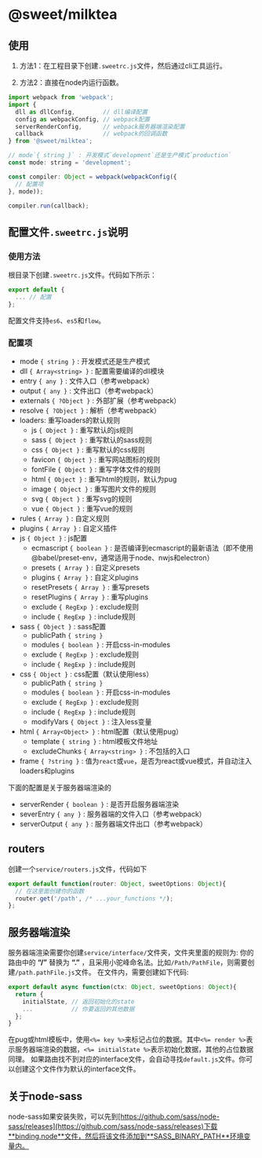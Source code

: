 # @sweet/milktea

## 使用

1. 方法1：在工程目录下创建`.sweetrc.js`文件，然后通过cli工具运行。

2. 方法2：直接在node内运行函数。

```javascript
import webpack from 'webpack';
import {
  dll as dllConfig,        // dll编译配置
  config as webpackConfig, // webpack配置
  serverRenderConfig,      // webpack服务器端渲染配置
  callback                 // webpack的回调函数
} from '@sweet/milktea';

// mode`{ string }` : 开发模式`development`还是生产模式`production`
const mode: string = 'development';

const compiler: Object = webpack(webpackConfig({
  // 配置项
}, mode));

compiler.run(callback);
```

## 配置文件`.sweetrc.js`说明

### 使用方法

根目录下创建`.sweetrc.js`文件。代码如下所示：

```javascript
export default {
  ... // 配置
};
```

配置文件支持`es6`、`es5`和`flow`。

### 配置项

* mode `{ string }` : 开发模式还是生产模式
* dll `{ Array<string> }` : 配置需要编译的dll模块
* entry `{ any }` : 文件入口（参考webpack）
* output `{ any }` : 文件出口（参考webpack）
* externals `{ ?Object }` : 外部扩展（参考webpack）
* resolve `{ ?Object }` : 解析（参考webpack）
* loaders: 重写loaders的默认规则
  * js `{ Object }` : 重写默认的js规则
  * sass `{ Object }` : 重写默认的sass规则
  * css `{ Object }` : 重写默认的css规则
  * favicon `{ Object }` : 重写网站图标的规则
  * fontFile `{ Object }` : 重写字体文件的规则
  * html `{ Object }` : 重写html的规则，默认为pug
  * image `{ Object }` : 重写图片文件的规则
  * svg `{ Object }` : 重写svg的规则
  * vue `{ Object }` : 重写vue的规则
* rules `{ Array }` : 自定义规则
* plugins `{ Array }` : 自定义插件
* js `{ Object }` : js配置
  * ecmascript `{ boolean }` : 是否编译到ecmascript的最新语法（即不使用@babel/preset-env，通常适用于node、nwjs和electron）
  * presets `{ Array }` : 自定义presets
  * plugins `{ Array }` : 自定义plugins
  * resetPresets `{ Array }` : 重写presets
  * resetPlugins `{ Array }` : 重写plugins
  * exclude `{ RegExp }` : exclude规则
  * include `{ RegExp }` : include规则
* sass `{ Object }` : sass配置
  * publicPath `{ string }`
  * modules `{ boolean }` : 开启css-in-modules
  * exclude `{ RegExp }` : exclude规则
  * include `{ RegExp }` : include规则
* css `{ Object }` : css配置（默认使用less）
  * publicPath `{ string }`
  * modules `{ boolean }` : 开启css-in-modules
  * exclude `{ RegExp }` : exclude规则
  * include `{ RegExp }` : include规则
  * modifyVars `{ Object }` : 注入less变量
* html `{ Array<Object> }` : html配置（默认使用pug）
  * template `{ string }` : html模板文件地址
  * excludeChunks `{ Array<string> }` : 不包括的入口
* frame `{ ?string }` : 值为`react`或`vue`，是否为react或vue模式，并自动注入loaders和plugins

下面的配置是关于服务器端渲染的

* serverRender `{ boolean }` : 是否开启服务器端渲染
* severEntry `{ any }` : 服务器端的文件入口（参考webpack）
* serverOutput `{ any }` : 服务器端文件出口（参考webpack）

## routers

创建一个`service/routers.js`文件，代码如下
```javascript
export default function(router: Object, sweetOptions: Object){
  // 在这里面创建你的函数
  router.get('/path', /* ...your_functions */);
};
```

## 服务器端渲染

服务器端渲染需要你创建`service/interface/`文件夹，文件夹里面的规则为: 你的路由中的 **“/”** 替换为 **“.”** ，且采用小驼峰命名法。比如`/Path/PathFile`，则需要创建`/path.pathFile.js`文件。
在文件内，需要创建如下代码:

```javascript
export default async function(ctx: Object, sweetOptions: Object){
  return {
    initialState, // 返回初始化的state
    ...           // 你要返回的其他数据
  };
}
```

在pug或html模板中，使用`<%= key %>`来标记占位的数据。其中`<%= render %>`表示服务器端渲染的数据，`<%= initialState %>`表示初始化数据，其他的占位数据同理。
如果路由找不到对应的interface文件，会自动寻找`default.js`文件。你可以创建这个文件作为默认的interface文件。

## 关于node-sass

node-sass如果安装失败，可以先到[https://github.com/sass/node-sass/releases](https://github.com/sass/node-sass/releases)下载**binding.node**文件，然后将该文件添加到**SASS_BINARY_PATH**环境变量内。
